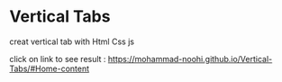 # Vertical Tabs
creat vertical tab with Html Css js

click on link to see result :
https://mohammad-noohi.github.io/Vertical-Tabs/#Home-content
